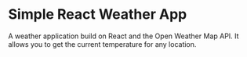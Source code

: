 # Simple React Weather App

A weather application build on React and the Open Weather Map API. It allows you to get the current temperature for any location.
